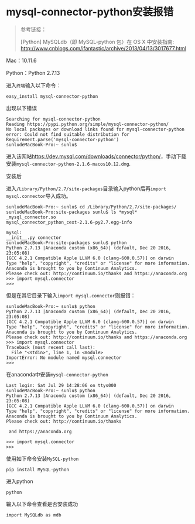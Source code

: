 # mysql-connector-python安装报错

> 参考链接：
>
> [Python] MySQLdb（即 MySQL-python 包）在 OS X 中安装指南:
<http://www.cnblogs.com/ifantastic/archive/2013/04/13/3017677.html>
>



Mac：10.11.6

Python：Python 2.7.13

进入`终端`输入以下命令：

    easy_install mysql-connector-python

出现以下错误

    Searching for mysql-connector-python
    Reading https://pypi.python.org/simple/mysql-connector-python/
    No local packages or download links found for mysql-connector-python
    error: Could not find suitable distribution for Requirement.parse('mysql-connector-python')
    sunludeMacBook-Pro:~ sunlu$ 
    
进入该网站<https://dev.mysql.com/downloads/connector/python/>，手动下载安装`mysql-connector-python-2.1.6-macos10.12.dmg`.

安装后


   
进入`/Library/Python/2.7/site-packages`目录输入python后再`import mysql.connector`导入成功。


    sunludeMacBook-Pro:~ sunlu$ cd /Library/Python/2.7/site-packages/
    sunludeMacBook-Pro:site-packages sunlu$ ls *mysql*
    _mysql_connector.so
    mysql_connector_python_cext-2.1.6-py2.7.egg-info
    
    mysql:
    __init__.py	connector
    sunludeMacBook-Pro:site-packages sunlu$ python
    Python 2.7.13 |Anaconda custom (x86_64)| (default, Dec 20 2016, 23:05:08) 
    [GCC 4.2.1 Compatible Apple LLVM 6.0 (clang-600.0.57)] on darwin
    Type "help", "copyright", "credits" or "license" for more information.
    Anaconda is brought to you by Continuum Analytics.
    Please check out: http://continuum.io/thanks and https://anaconda.org
    >>> import mysql.connector
    >>> 

但是在其它目录下输入`import mysql.connector`则报错：


    sunludeMacBook-Pro:~ sunlu$ python
    Python 2.7.13 |Anaconda custom (x86_64)| (default, Dec 20 2016, 23:05:08) 
    [GCC 4.2.1 Compatible Apple LLVM 6.0 (clang-600.0.57)] on darwin
    Type "help", "copyright", "credits" or "license" for more information.
    Anaconda is brought to you by Continuum Analytics.
    Please check out: http://continuum.io/thanks and https://anaconda.org
    >>> import mysql.connector
    Traceback (most recent call last):
      File "<stdin>", line 1, in <module>
    ImportError: No module named mysql.connector
    >>> 
 
 在anaconda中安装`mysql-connector-python`
 
    Last login: Sat Jul 29 14:28:06 on ttys000
    sunludeMacBook-Pro:~ sunlu$ python
    Python 2.7.13 |Anaconda custom (x86_64)| (default, Dec 20 2016, 23:05:08) 
    [GCC 4.2.1 Compatible Apple LLVM 6.0 (clang-600.0.57)] on darwin
    Type "help", "copyright", "credits" or "license" for more information.
    Anaconda is brought to you by Continuum Analytics.
    Please check out: http://continuum.io/thanks 
    
     and https://anaconda.org 
    
    >>> import mysql.connector
    >>> 


使用如下命令安装`MySQL-python`
 
    pip install MySQL-python
   
进入python
    
    python
    
输入以下命令查看是否安装成功
    
    import MySQLdb as mdb
